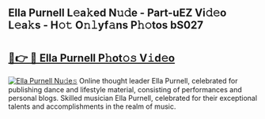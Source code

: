 ## Ella Purnell L𝚎a𝚔ed N𝚞𝚍e - Part-uEZ Vi𝚍𝚎o L𝚎a𝚔s - H𝚘𝚝 O𝚗𝚕yf𝚊ns P𝚑𝚘tos bS027

# <h2><a href="http://kf68w39.oniu.top/?m=Ella+Purnell">🔗👉 🔴 Ella Purnell P𝚑ot𝚘𝚜 V𝚒d𝚎o</a></h2>

[![Ella Purnell Nu𝚍e𝚜](https://i.imgur.com/0qMVB7G.gif)](http://kf68w39.oniu.top/?m=Ella+Purnell)
Online thought leader Ella Purnell, celebrated for publishing dance and lifestyle material, consisting of performances and personal blogs. Skilled musician Ella Purnell, celebrated for their exceptional talents and accomplishments in the realm of music.  
